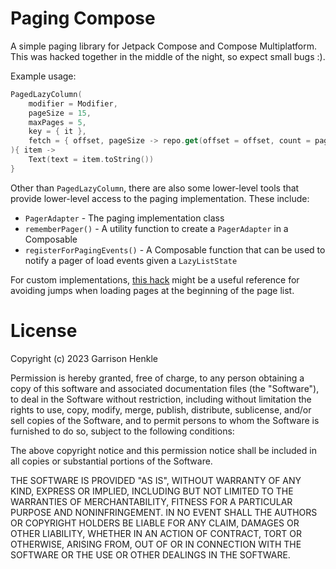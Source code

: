 # Paging Compose
A simple paging library for Jetpack Compose and Compose Multiplatform. This was hacked together in
the middle of the night, so expect small bugs :).

Example usage:
```kotlin
PagedLazyColumn(
    modifier = Modifier,
    pageSize = 15,
    maxPages = 5,
    key = { it },
    fetch = { offset, pageSize -> repo.get(offset = offset, count = pageSize) },
){ item ->
    Text(text = item.toString())
}
```

Other than `PagedLazyColumn`, there are also some lower-level tools that provide lower-level access
to the paging implementation. These include:
- `PagerAdapter` - The paging implementation class
- `rememberPager()` - A utility function to create a `PagerAdapter` in a Composable
- `registerForPagingEvents()` - A Composable function that can be used to notify a pager of load
events given a `LazyListState`

For custom implementations, [this hack](https://github.com/garrison-henkle/paging-compose/blob/e0360e61b88884e016bad997334b424ce841c845/shared/src/commonMain/kotlin/dev/henkle/compose/paging/PagedLazyColumn.kt#L86) might be a useful
reference for avoiding jumps when loading pages at the beginning of the page list.

# License
Copyright (c) 2023 Garrison Henkle

Permission is hereby granted, free of charge, to any person obtaining a copy
of this software and associated documentation files (the "Software"), to deal
in the Software without restriction, including without limitation the rights
to use, copy, modify, merge, publish, distribute, sublicense, and/or sell
copies of the Software, and to permit persons to whom the Software is
furnished to do so, subject to the following conditions:

The above copyright notice and this permission notice shall be included in all
copies or substantial portions of the Software.

THE SOFTWARE IS PROVIDED "AS IS", WITHOUT WARRANTY OF ANY KIND, EXPRESS OR
IMPLIED, INCLUDING BUT NOT LIMITED TO THE WARRANTIES OF MERCHANTABILITY,
FITNESS FOR A PARTICULAR PURPOSE AND NONINFRINGEMENT. IN NO EVENT SHALL THE
AUTHORS OR COPYRIGHT HOLDERS BE LIABLE FOR ANY CLAIM, DAMAGES OR OTHER
LIABILITY, WHETHER IN AN ACTION OF CONTRACT, TORT OR OTHERWISE, ARISING FROM,
OUT OF OR IN CONNECTION WITH THE SOFTWARE OR THE USE OR OTHER DEALINGS IN THE
SOFTWARE.
